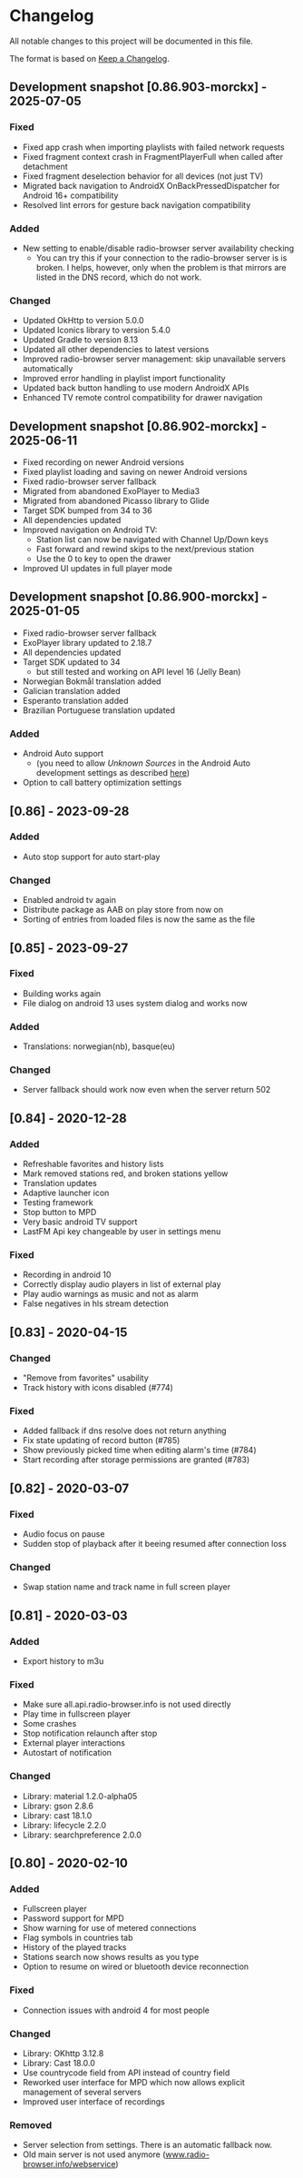 # Changelog
All notable changes to this project will be documented in this file.

The format is based on [Keep a Changelog](https://keepachangelog.com/en/1.0.0/).

## Development snapshot [0.86.903-morckx] - 2025-07-05

### Fixed

- Fixed app crash when importing playlists with failed network requests
- Fixed fragment context crash in FragmentPlayerFull when called after detachment
- Fixed fragment deselection behavior for all devices (not just TV)
- Migrated back navigation to AndroidX OnBackPressedDispatcher for Android 16+ compatibility
- Resolved lint errors for gesture back navigation compatibility

### Added

- New setting to enable/disable radio-browser server availability checking
  - You can try this if your connection to the radio-browser server is is broken. I helps, however, only when the problem is that mirrors are listed in the DNS record, which do not work.

### Changed

- Updated OkHttp to version 5.0.0
- Updated Iconics library to version 5.4.0
- Updated Gradle to version 8.13
- Updated all other dependencies to latest versions
- Improved radio-browser server management: skip unavailable servers automatically
- Improved error handling in playlist import functionality
- Updated back button handling to use modern AndroidX APIs
- Enhanced TV remote control compatibility for drawer navigation

## Development snapshot [0.86.902-morckx] - 2025-06-11

- Fixed recording on newer Android versions
- Fixed playlist loading and saving on newer Android versions
- Fixed radio-browser server fallback
- Migrated from abandoned ExoPlayer to Media3
- Migrated from abandoned Picasso library to Glide
- Target SDK bumped from 34 to 36
- All dependencies updated
- Improved navigation on Android TV:
  - Station list can now be navigated with Channel Up/Down keys
  - Fast forward and rewind skips to the next/previous station
  - Use the 0 to key to open the drawer
- Improved UI updates in full player mode

## Development snapshot [0.86.900-morckx] - 2025-01-05

- Fixed radio-browser server fallback
- ExoPlayer library updated to 2.18.7
- All dependencies updated
- Target SDK updated to 34
  - but still tested and working on API level 16 (Jelly Bean)
- Norwegian Bokmål translation added
- Galician translation added
- Esperanto translation added
- Brazilian Portuguese translation updated

### Added
- Android Auto support
  - (you need to allow *Unknown Sources* in the Android Auto development settings as described [here](https://developer.android.com/training/cars/testing#step1))
- Option to call battery optimization settings

## [0.86] - 2023-09-28
### Added
- Auto stop support for auto start-play

### Changed
- Enabled android tv again
- Distribute package as AAB on play store from now on
- Sorting of entries from loaded files is now the same as the file

## [0.85] - 2023-09-27
### Fixed
- Building works again
- File dialog on android 13 uses system dialog and works now

### Added
- Translations: norwegian(nb), basque(eu)

### Changed
- Server fallback should work now even when the server return 502

## [0.84] - 2020-12-28
### Added
- Refreshable favorites and history lists
- Mark removed stations red, and broken stations yellow
- Translation updates
- Adaptive launcher icon
- Testing framework
- Stop button to MPD
- Very basic android TV support
- LastFM Api key changeable by user in settings menu

### Fixed
- Recording in android 10
- Correctly display audio players in list of external play
- Play audio warnings as music and not as alarm
- False negatives in hls stream detection

## [0.83] - 2020-04-15
### Changed
- "Remove from favorites" usability
- Track history with icons disabled (#774)

### Fixed
- Added fallback if dns resolve does not return anything
- Fix state updating of record button (#785)
- Show previously picked time when editing alarm's time (#784)
- Start recording after storage permissions are granted (#783)

## [0.82] - 2020-03-07
### Fixed
- Audio focus on pause
- Sudden stop of playback after it beeing resumed after connection loss

### Changed
- Swap station name and track name in full screen player

## [0.81] - 2020-03-03
### Added
- Export history to m3u

### Fixed
- Make sure all.api.radio-browser.info is not used directly
- Play time in fullscreen player
- Some crashes
- Stop notification relaunch after stop
- External player interactions
- Autostart of notification

### Changed
- Library: material 1.2.0-alpha05
- Library: gson 2.8.6
- Library: cast 18.1.0
- Library: lifecycle 2.2.0
- Library: searchpreference 2.0.0

## [0.80] - 2020-02-10
### Added
- Fullscreen player
- Password support for MPD
- Show warning for use of metered connections
- Flag symbols in countries tab
- History of the played tracks
- Stations search now shows results as you type
- Option to resume on wired or bluetooth device reconnection

### Fixed
- Connection issues with android 4 for most people

### Changed
- Library: OKhttp 3.12.8
- Library: Cast 18.0.0
- Use countrycode field from API instead of country field
- Reworked user interface for MPD which now allows explicit management of several servers
- Improved user interface of recordings

### Removed
- Server selection from settings. There is an automatic fallback now.
- Old main server is not used anymore (www.radio-browser.info/webservice)

